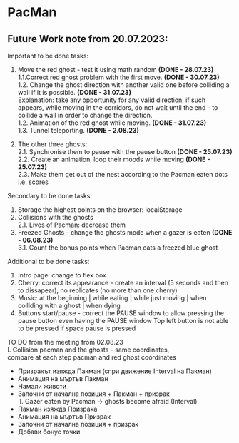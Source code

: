# PacMan

<h2>Future Work note from 20.07.2023: </h2>

Important to be done tasks:
1. Move the red ghost - test it using math.random **(DONE - 28.07.23)** <br />
   1.1.Correct red ghost problem with the first move. **(DONE - 30.07.23)** <br />
   1.2. Change the ghost direction with another valid one before colliding a wall if it is possible. **(DONE - 31.07.23)** <br />
      Explanation: take any opportunity for any valid direction, if such appears, while moving in the corridors, do not wait until the end - to collide a wall in order to change the direction. <br />
   1.2. Animation of the red ghost while moving. **(DONE - 31.07.23)** <br />
   1.3. Tunnel teleporting. **(DONE - 2.08.23)** <br />

2. The other three ghosts:<br />
   2.1. Synchronise them to pause with the pause button **(DONE - 25.07.23)** <br />
   2.2. Create an animation, loop their moods while moving **(DONE - 25.07.23)** <br />
   2.3. Make them get out of the nest according to the Pacman eaten dots i.e. scores<br />

Secondary to be done tasks: 
1. Storage the highest points on the browser: localStorage
2. Collisions with the ghosts <br />
   2.1. Lives of Pacman: decrease them
3. Freezed Ghosts - change the ghosts mode when a gazer is eaten **(DONE - 06.08.23)** <br />
   3.1. Count the bonus points when Pacman eats a freezed blue ghost

Additional to be done tasks: 
1. Intro page: change to flex box 
2. Cherry: correct its appearance  - create an interval (5 seconds and then to dissapear), no replicates (no more than one cherry)
3. Music: at the beginning | while eating | while just moving | when colliding with a ghost | when dying
4. Buttons start/pause - correct the PAUSE window to allow pressing the pause button even having the PAUSE window  Top left button is not able to be pressed if space pause is pressed



TO DO from the meeting from 02.08.23 <br />
 I. Collision pacman and the ghosts - same coordinates,  
compare at each step pacman and red ghost coordinates <br />
- Призракът изяжда Пакман (спри движение  Interval на Пакман)<br />
- Анимация на мъртъв Пакман <br />
- Намали животи<br />
- Започни от начална позиция + Пакман + призрак <br />
   II. Gazer eaten by Pacman -> ghosts become afraid  (Interval)<br />
- Пакман изяжда Призракa <br />
- Анимация на мъртъв Призрак<br />
- Започни от начална позиция + призрак<br />
 - Добави бонус точки<br />

